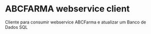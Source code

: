 # ABCFARMA webservice client
Cliente para consumir webservice ABCFarma e atualizar um Banco de Dados SQL

